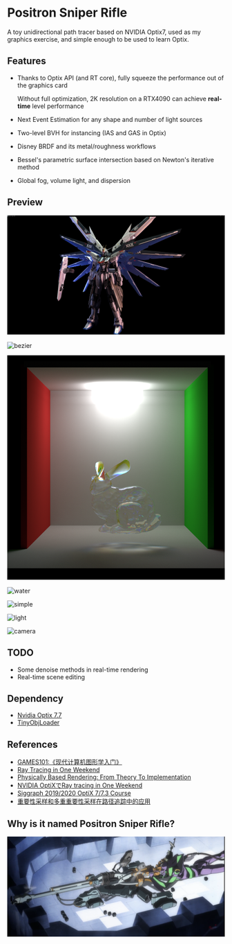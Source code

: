 # Positron Sniper Rifle
A toy unidirectional path tracer based on NVIDIA Optix7, used as my graphics exercise, and simple enough to be used to learn Optix.

## Features

- Thanks to Optix API (and RT core), fully squeeze the performance out of the graphics card 

  Without full optimization, 2K resolution on a RTX4090 can achieve **real-time** level performance

- Next Event Estimation for any shape and number of light sources

- Two-level BVH for instancing (IAS and GAS in Optix)

- Disney BRDF and its metal/roughness workflows

- Bessel's parametric surface intersection based on Newton's iterative method

- Global fog, volume light, and dispersion

## Preview

![robot](.\preview\robot.png)

![bezier](.\preview\bezier.png)

![dispersion](.\preview\dispersion.png)

![water](.\preview\water.png)

![simple](.\preview\simple.png)

![light](.\preview\light.png)

![camera](.\preview\camera.png)

## TODO

- Some denoise methods in real-time rendering
- Real-time scene editing

## Dependency

- [Nvidia Optix 7.7](https://raytracing-docs.nvidia.com/optix7/index.html)
- [TinyObjLoader](https://github.com/tinyobjloader/tinyobjloader)

## References

- [GAMES101:《现代计算机图形学入门》](https://sites.cs.ucsb.edu/~lingqi/teaching/games101.html)
- [Ray Tracing in One Weekend](https://github.com/petershirley/raytracinginoneweekend)
- [Physically Based Rendering: From Theory To Implementation](https://github.com/mmp/pbrt-v3) 
- [NVIDIA OptiXでRay tracing in One Weekend](https://qiita.com/sketchbooks99/items/de98db331f8c8d24628c)
- [Siggraph 2019/2020 OptiX 7/7.3 Course](https://github.com/ingowald/optix7course)
- [重要性采样和多重重要性采样在路径追踪中的应用](https://zhuanlan.zhihu.com/p/360420413)

## Why is it named Positron Sniper Rifle?

![eva](.\preview\eva.png)
